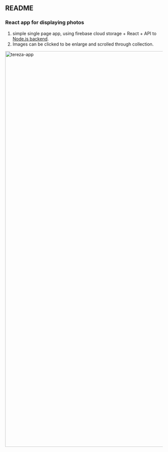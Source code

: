 ## README

### React app for displaying photos
1. simple single page app, using firebase cloud storage + React + API to [Node.js backend](https://github.com/natevenn/photo-app-backend).
1. Images can be clicked to be enlarge and scrolled through collection.

<img width="1265" alt="tereza-app" src="https://cloud.githubusercontent.com/assets/8459012/20188724/2b5d8b66-a737-11e6-89d1-d0f0a10556e6.png">
